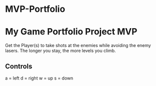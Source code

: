 # MVP-Portfolio

# My Game Portfolio Project MVP

Get the Player(s) to take shots at the enemies while avoiding the enemy lasers. The longer you stay, the more levels you climb.

## Controls

a = left
d = right
w = up
s = down
